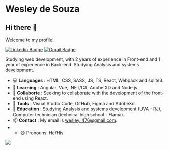 # Wesley de Souza 

## Hi there 👋

Welcome to my profile!

[![Linkedin Badge](https://img.shields.io/badge/-LinkedIn-blue?style=flat-square&logo=Linkedin&logoColor=white&link=https://www.linkedin.com/in/wesley-de-souza-851271161/)](https://www.linkedin.com/in/wesley-de-souza-851271161/)
[![Gmail Badge](https://img.shields.io/badge/-Gmail-c14438?style=flat-square&logo=Gmail&logoColor=white&link=mailto:wesley.i476@gmail.com)](mailto:wesley.i476@gmail.com)

Studying web development, with 2 years of experience in Front-end and 1 year of experience in Back-end. Studying Analysis and systems development.

- :computer: **Languages** : HTML, CSS, SASS, JS, TS, React, Webpack and sqlite3.
- 🌱 **Learning** : Angular, Vue, .NET/C#, Adobe XD and Node.js.
- 👯 **Collaborte** : Seeking to collaborate with the development of the front-end using React.
- :hammer: **Tools** : Visual Studio Code, GitHub, Figma and AdobeXd.
- :book: **Education** : Studying Analysis and systems development (UVA - RJ), Computer technician (technical high school - Flama).
- 📫 **Contact** : My email is wesley.i476@gmail.com.
- - 😄 Pronouns: He/His.

<!--
**WeslynSouza/WeslynSouza** is a ✨ _special_ ✨ repository because its `README.md` (this file) appears on your GitHub profile.

Here are some ideas to get you started:

- 🔭 I’m currently working on ...
- 🌱 I’m currently learning ...
- 👯 I’m looking to collaborate on ...
- 🤔 I’m looking for help with ...
- 💬 Ask me about ...
- 📫 How to reach me: ...
- 😄 Pronouns: ...
- ⚡ Fun fact: ...
-->

<img src="https://github-readme-stats.vercel.app/api?username=weslynsouza&&show_icons=true&title_color=ffffff&icon_color=bb2acf&text_color=daf7dc&bg_color=151515"/>


